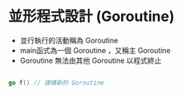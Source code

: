 # 並形程式設計 (Goroutine)

* 並行執行的活動稱為 Goroutine
* main函式為一個 Goroutine ，又稱主 Goroutine
* Goroutine 無法由其他 Goroutine 以程式終止

```go

go f() // 建構新的 Goroutine

```



